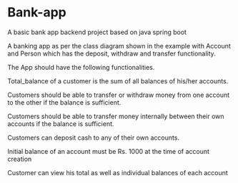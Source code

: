 # Bank-app

A basic bank app backend project based on java spring boot

A banking app as per the class diagram shown in the example with Account and Person which has the deposit, withdraw and transfer functionality.

The App should have the following functionalities.

Total_balance of a customer is the sum of all balances of his/her accounts.

Customers should be able to transfer or withdraw money from one account to the other if the balance is sufficient.

Customers should be able to transfer money internally between their own accounts if the balance is sufficient.

Customers can deposit cash to any of their own accounts.

Initial balance of an account must be Rs. 1000 at the time of account creation

Customer can view his total as well as individual balances of each account
